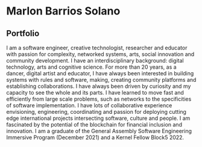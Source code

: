 # Marlon Barrios Solano
## Portfolio
I am a software engineer, creative technologist, researcher and educator with passion for complexity, networked systems, arts, social innovation and community development. I have an interdisciplinary background: digital technology, arts and cognitive science. For more than 20 years, as a dancer, digital artist and educator, I have always been interested in building systems with rules and software, making, creating community platforms and establishing collaborations. I have always been driven by curiosity and my capacity to see the whole and its parts. I have learned to move fast and efficiently from large scale problems, such as networks to the specificities of software implementation. I have lots of collaborative experience envisioning, engineering, coordinating and passion for deploying cutting edge international projects intersecting software, culture and people. I am fascinated by the potential of the blockchain for financial inclusion and innovation. I am a graduate of the General Assembly Software Engineering Immersive Program (December 2021) and a Kernel Fellow Block5 2022.

